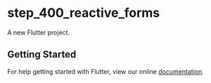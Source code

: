 # step_400_reactive_forms

A new Flutter project.

## Getting Started

For help getting started with Flutter, view our online
[documentation](https://flutter.io/).
